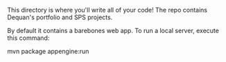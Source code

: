 This directory is where you'll write all of your code!
The repo contains Dequan's portfolio and SPS projects.

By default it contains a barebones web app. To run a local server, execute this
command:

mvn package appengine:run
